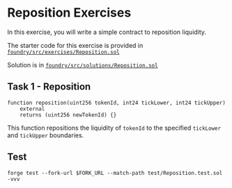 # Reposition Exercises

In this exercise, you will write a simple contract to reposition liquidity.

The starter code for this exercise is provided in [`foundry/src/exercises/Reposition.sol`](https://github.com/Cyfrin/defi-uniswap-v4/blob/main/foundry/src/exercises/Reposition.sol)

Solution is in [`foundry/src/solutions/Reposition.sol`](https://github.com/Cyfrin/defi-uniswap-v4/blob/main/foundry/src/solutions/Reposition.sol)

## Task 1 - Reposition

```solidity
function reposition(uint256 tokenId, int24 tickLower, int24 tickUpper)
    external
    returns (uint256 newTokenId) {}
```

This function repositions the liquidity of `tokenId` to the specified `tickLower` and `tickUpper` boundaries.

## Test

```shell
forge test --fork-url $FORK_URL --match-path test/Reposition.test.sol -vvv
```
